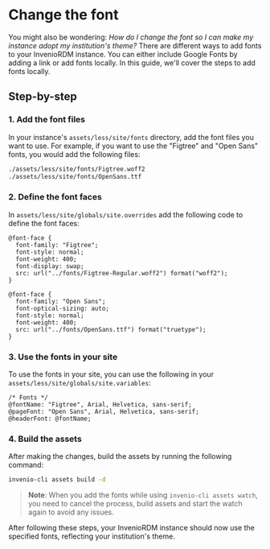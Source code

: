 # Change the font

You might also be wondering: *How do I change the font so I can make my instance adopt my institution's theme?*
There are different ways to add fonts to your InvenioRDM instance. You can either include Google Fonts by adding a link or add fonts locally. In this guide, we'll cover the steps to add fonts locally.

## Step-by-step

### 1. Add the font files

In your instance's `assets/less/site/fonts` directory, add the font files you want to use. For example, if you want to use the "Figtree" and "Open Sans" fonts, you would add the following files:

```bash
./assets/less/site/fonts/Figtree.woff2
./assets/less/site/fonts/OpenSans.ttf
```

### 2. Define the font faces

In `assets/less/site/globals/site.overrides` add the following code to define the font faces:

```less
@font-face {
  font-family: "Figtree";
  font-style: normal;
  font-weight: 400;
  font-display: swap;
  src: url("../fonts/Figtree-Regular.woff2") format("woff2");
}

@font-face {
  font-family: "Open Sans";
  font-optical-sizing: auto;
  font-style: normal;
  font-weight: 400;
  src: url("../fonts/OpenSans.ttf") format("truetype");
}

```

### 3. Use the fonts in your site

To use the fonts in your site, you can use the following in your `assets/less/site/globals/site.variables`:

``` less
/* Fonts */
@fontName: "Figtree", Arial, Helvetica, sans-serif;
@pageFont: "Open Sans", Arial, Helvetica, sans-serif;
@headerFont: @fontName;
```

### 4. Build the assets

After making the changes, build the assets by running the following command:

```bash
invenio-cli assets build -d
```

> **Note**: When you add the fonts while using `invenio-cli assets watch`, you need to cancel the process, build assets and start the watch again to avoid any issues.

After following these steps, your InvenioRDM instance should now use the specified fonts, reflecting your institution's theme.
